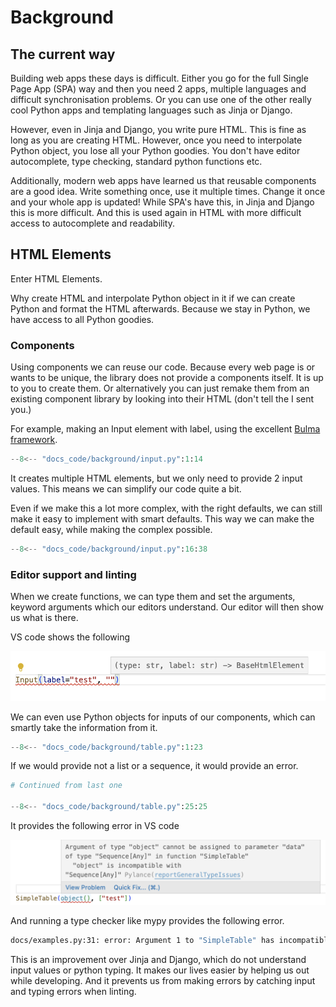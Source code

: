 # Background

## The current way

Building web apps these days is difficult. 
Either you go for the full Single Page App (SPA) way and then you need 2 apps, multiple languages and difficult synchronisation problems.
Or you can use one of the other really cool Python apps and templating languages such as Jinja or Django.

However, even in Jinja and Django, you write pure HTML. 
This is fine as long as you are creating HTML. However, once you need to interpolate Python object, you lose all your Python goodies. 
You don't have editor autocomplete, type checking, standard python functions etc. 

Additionally, modern web apps have learned us that reusable components are a good idea. 
Write something once, use it multiple times. 
Change it once and your whole app is updated! While SPA's have this, in Jinja and Django this is more difficult. 
And this is used again in HTML with more difficult access to autocomplete and readability.

## HTML Elements

Enter HTML Elements. 

Why create HTML and interpolate Python object in it if we can create Python and format the HTML afterwards. 
Because we stay in Python, we have access to all Python goodies. 

### Components

Using components we can reuse our code. Because every web page is or wants to be unique, the library does not provide a components itself.
It is up to you to create them. 
Or alternatively you can just remake them from an existing component library by looking into their HTML (don't tell the I sent you.)

For example, making an Input element with label, using the excellent [Bulma framework](https://bulma.io).

```python
--8<-- "docs_code/background/input.py":1:14
```

It creates multiple HTML elements, but we only need to provide 2 input values. 
This means we can simplify our code quite a bit.

Even if we make this a lot more complex, with the right defaults, we can still make it easy to implement with smart defaults. This way we can make the default easy, while making the complex possible.

```python
--8<-- "docs_code/background/input.py":16:38
```

### Editor support and linting

When we create functions, we can type them and set the arguments, keyword arguments  which our editors understand. Our editor will then show us what is there.

VS code shows the following

![The editor shows editor hints](figures/editor_hints.png "Editor hints")

We can even use Python objects for inputs of our components, which can smartly take the information from it.

```python
--8<-- "docs_code/background/table.py":1:23
```

If we would provide not a list or a sequence, it would provide an error.

```python
# Continued from last one

--8<-- "docs_code/background/table.py":25:25
```

It provides the following error in VS code

![The editor shows errors in our input](figures/editor_hints_wrong.png "Editor errors")

And running a type checker like mypy provides the following error.

```bash
docs/examples.py:31: error: Argument 1 to "SimpleTable" has incompatible type "object"; expected "Sequence[Any]"  [arg-type]
```

This is an improvement over Jinja and Django, which do not understand input values or python typing. 
It makes our lives easier by helping us out while developing. 
And it prevents us from making errors by catching input and typing errors when linting.
